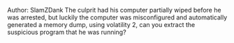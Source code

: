 Author: SlamZDank
The culprit had his computer partially wiped before he was arrested, but luckily the computer was misconfigured and automatically generated a memory dump, using volatility 2, can you extract the suspicious program that he was running?
